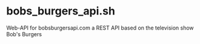 # bobs_burgers_api.sh
Web-API for bobsburgersapi.com a REST API based on the television show Bob's Burgers
